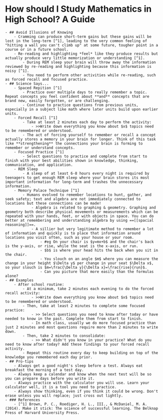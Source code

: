 # How should I Study Mathematics in High School? A Guide
	- ## Avoid Illusions of Knowing
		- Cramming can produce short-term gains but these gains will be lost in the long-term [^1], leading to the very common feeling of "hitting a wall you can't climb up" at some future, tougher point in a course or in a future school.
		- Re-reading and highlighting *feel* like they produce results but actually produce very little memorization or understanding [^1].
			- During REM sleep your brain will throw away the information reviewed by re-reading and highlighting because this information is noisy [^1].
			- You need to perform other activities while re-reading, such as forced recall and focused practice.
	- ## Science Says...
		- Spaced Repition [^1]
			- Practice over multiple days to really remember a topic. Repeat concepts you feel confident about **and** concepts that are brand new, easily forgotten, or are challenging.
			- Continue to practice questions from previous units, especially in a subject like math where later units build upon earlier units.
		- Forced Recall [^1]
			- Take at least 2 minutes each day to perform the activity:
				- >>Write down everything you know about $x$ topics need to be remembered or understood.
			- The act of forcing yourself to remember or recall a concept actually stores a memory in your brain for longer. Think of this task like **strengthening** the connections your brain is forming to remember or understand concepts.
		- Focused Practice [^1]
			- Select questions to practice and complete from start to finish with your best abilities shown in knowledge, thinking, communication, and application.
		- REM Sleep
			- A sleep of at least 6-8 hours every night is required by teenagers to get enough REM sleep where your brain stores its most important information for long-term and trashes the unnecessary information.
		- Memory Palace Technique [^1]
			- Humans evolved to remember locations to hunt, gather, and seek safety; text and algebra are not immediately connected to locations but these connections can be made!
				- Algebra is related to graphing & geometry. Graphing and geometry both describe physical movements or measurements which can be repeated with your hands, feet, or with objects in space. You can do better at remembering and understanding algebra by using ==[[spacial reasoning]]==.
				- A sillier but very legitimate method to remember a lot of information and quickly is to place that information around locations you visit often, such as your house or your room.
					- #eg On your chair is $y=mx+b$ and the chair's back is the y-axis, or rise, while the seat is the x-axis, or run.
					- $b$ is where your head hits the back when you sit in the chair.
					- You slouch on an angle $m$ where you can measure the change in your height $\Delta y$ per change in your seat $\Delta x$, so your slouch is $m=\frac{\Delta y}{\Delta x}=\frac{rise}{run}$.
					- Can you picture that more easily than the formulas alone?
	- ## Examples
		- After school routine:
			- At a minimum, take 2 minutes each evening to do the forced recall activity:
				- >>Write down everything you know about $x$ topics need to be remembered or understood.
			- Then, take at least 2 minutes to complete some focused practice:
				- >> Select questions you need to know after today or have needed to know in the past. Complete them from start to finish.
				- In math class, usually we do more focused practice than just 2 minutes and most questions require more than 2 minutes to write down.
			- Then, take 2 minutes to consolidate:
				- >> What didn't you know in your practice? What do you need to know after today? Add these findings to your forced recall activity.
			- Repeat this routine every day to keep building on top of the knowledge you remembered each day prior.
	- ## Pro-tips
		- Always get a good night's sleep before a test. Always eat breakfast the morning of a test day.
		- Always keep a calendar and know when the next test will be so you can prepare days before you write it.
		- Always practice with the calculator you will use. Learn your calculator well, it is a tool you need to practice.
		- Always show thinking, even if you think it could be wrong. Don't erase unless you will replace; just cross out lightly.
	- ### References
		- [^1] Brown, P. C., Roediger, H. L., III., & McDaniel, M. A. (2014). Make it stick: The science of successful learning. The Belknap Press of Harvard University Press.